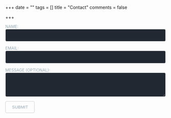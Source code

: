 +++
date = ""
tags = []
title = "Contact"
comments = false

+++
<style>
	/* Form */
	/*  
	form > .fields {
		display: -moz-flex;
		display: -webkit-flex;
		display: -ms-flex;
		display: flex;
		-moz-flex-wrap: wrap;
		-webkit-flex-wrap: wrap;
		-ms-flex-wrap: wrap;
		flex-wrap: wrap;
		width: calc(100% + 2.25em);
		margin: -1.125em 0 1.5em -1.125em;
	}

	form > .fields > .field {
		-moz-flex-grow: 0;
		-webkit-flex-grow: 0;
		-ms-flex-grow: 0;
		flex-grow: 0;
		-moz-flex-shrink: 0;
		-webkit-flex-shrink: 0;
		-ms-flex-shrink: 0;
		flex-shrink: 0;
		padding: 1.125em 0 0 1.125em;
		width: calc(100% - 1.125em);
	}
	form > .fields > .field.half {
		width: calc(50% - 0.5625em);
	}
	form > .fields > .field.third {
		width: calc(100%/3 - 0.375em);
	}
	form > .fields > .field.quarter {
		width: calc(25% - 0.28125em);
	}

	@media screen and (max-width: 480px) {
		form > .fields {
			width: calc(100% + 2.25em);
			margin: -1.125em 0 1.5em -1.125em;
		}
		form > .fields > .field {
			padding: 1.125em 0 0 1.125em;
			width: calc(100% - 1.125em);
		}

		form > .fields > .field.half {
			width: calc(100% - 1.125em);
		}

		form > .fields > .field.third {
			width: calc(100% - 1.125em);
		}

		form > .fields > .field.quarter {
			width: calc(100% - 1.125em);
		}
	}
	*/
	
	label {
		color: #96a8b3;
		display: block;
		font-size: 0.9em;
		margin: 0 0 0.75em 0;
	}

	input[type="text"],
	input[type="password"],
	input[type="email"],
	input[type="tel"],
	select,
	textarea {
		-moz-appearance: none;
		-webkit-appearance: none;
		-ms-appearance: none;
		background-color : #222831;
		appearance: none;
		border-radius: 4px;
		border: solid 1px #c8cccf;
		color: inherit;
		display: block;
		outline: 0;
		padding: 0 1em;
		text-decoration: none;
		width: 100%;
	}

	input[type="text"]:invalid,
	input[type="password"]:invalid,
	input[type="email"]:invalid,
	input[type="tel"]:invalid,
	select:invalid,
	textarea:invalid {
		box-shadow: none;
		}

	input[type="text"]:focus,
	input[type="password"]:focus,
	input[type="email"]:focus,
	input[type="tel"]:focus,
	select:focus,
	textarea:focus {
		border-color: #ff7496;
	}


/*style*/
  
	input, select, textarea {
    		font-family: "Source Sans Pro", Helvetica, sans-serif;
			font-size: 14pt;
			font-weight: 300;
			line-height: 2;
			letter-spacing: 0.2em;	
	}

	input[type="submit"],
	input[type="reset"],
	input[type="button"],
	button,
	
	.button {
		-moz-appearance: none;
		-webkit-appearance: none;
		-ms-appearance: none;
		appearance: none;
		-moz-transition: background-color 0.2s ease-in-out, border-color 0.2s ease-in-out, color 0.2s ease-in-out;
		-webkit-transition: background-color 0.2s ease-in-out, border-color 0.2s ease-in-out, color 0.2s ease-in-out;
		-ms-transition: background-color 0.2s ease-in-out, border-color 0.2s ease-in-out, color 0.2s ease-in-out;
		transition: background-color 0.2s ease-in-out, border-color 0.2s ease-in-out, color 0.2s ease-in-out;
		display: inline-block;
		height: 2.75em;
		line-height: 2.75em;
		padding: 0 1.5em;
		background-color: transparent;
		border-radius: 4px;
		border: solid 1px #c8cccf;
		color: #96a8b3 !important;
		cursor: pointer;
		text-align: center;
		text-decoration: none;
		white-space: nowrap;
	}

	input[type="submit"]:hover,
	input[type="reset"]:hover,
	input[type="button"]:hover,
	button:hover,
	.button:hover {
		border-color: #ff7496;
		color: #ff7496 !important;
	}

	input[type="submit"].icon,
	input[type="reset"].icon,
	input[type="button"].icon,
	button.icon,
	.button.icon {
		padding-left: 1.35em;
	}

	input[type="submit"].icon:before,
	input[type="reset"].icon:before,
	input[type="button"].icon:before,
	button.icon:before,
	.button.icon:before {
		margin-right: 0.5em;
	}

	input[type="submit"].fit,
	input[type="reset"].fit,
	input[type="button"].fit,
	button.fit,
	.button.fit {
		width: 100%;
	}

	input[type="submit"].small,
	input[type="reset"].small,
	input[type="button"].small,
	button.small,
	.button.small {
		font-size: 0.8em;
	}

	input[type="submit"].large,
	input[type="reset"].large,
	input[type="button"].large,
	button.large,
	.button.large {
		font-size: 1.35em;
	}

	input[type="submit"].disabled, input[type="submit"]:disabled,
	input[type="reset"].disabled,
	input[type="reset"]:disabled,
	input[type="button"].disabled,
	input[type="button"]:disabled,
	button.disabled,
	button:disabled,
	.button.disabled,
	.button:disabled {
		pointer-events: none;
		opacity: 0.5;
	}
</style>
    
<form name="Contact Aizera" method="POST" netlify> 
<p> <label>NAME: <input type="text" name="NAME:" required></label>  
</p>

<p><label>EMAIL: <input type="email" name="Email:" required></label>  
</p>

<p>	<label>MESSAGE (OPTIONAL): <textarea name="Message:"></textarea></label>
</p>

<p>
<button type="submit">SUBMIT</button>
</p>
</form>
